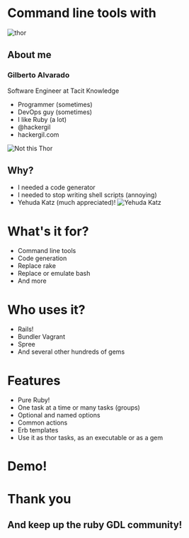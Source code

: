 # Command line tools with

![thor](http://www.whatisthor.com/images/thor.png)



## About me

### **Gilberto Alvarado**

Software Engineer at Tacit Knowledge

* Programmer (sometimes)
* DevOps guy (sometimes)
* I like Ruby (a lot)
* @hackergil
* hackergil.com


![Not this Thor](http://cdn.memegenerator.co/instances/600x/37804635.jpg)



## Why?
* I needed a code generator
* I needed to stop writing shell scripts (annoying)
* Yehuda Katz (much appreciated)!
![Yehuda Katz](http://visitmix.com/wp-content/themes/mixonline/images/profiles/photographs/about_contributor_wycats.jpg)




# What's it for?

* Command line tools
* Code generation
* Replace rake
* Replace or emulate bash
* And more



# Who uses it?

* Rails!
* Bundler
  Vagrant
* Spree
* And several other hundreds of gems



# Features

* Pure Ruby!
* One task at a time or many tasks (groups)
* Optional and named options
* Common actions
* Erb templates
* Use it as thor tasks, as an executable or as a gem



# Demo!



# Thank you

## And keep up the ruby GDL community!
